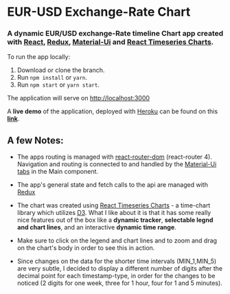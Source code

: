 # EUR-USD Exchange-Rate Chart
### A dynamic **EUR/USD exchange-Rate timeline Chart app** created with [React](https://github.com/facebookincubator/create-react-app), [Redux](https://redux.js.org/), [Material-Ui](http://www.material-ui.com/#/) and [React Timeseries Charts](http://software.es.net/react-timeseries-charts/).

To run the app locally:

1. Download or clone the branch.
2. Run `npm install` or `yarn`.
3. Run `npm start` or `yarn start`. 

The application will serve on  [http://localhost:3000](http://localhost:3000)

A **live demo** of the application, deployed with [Heroku](https://www.heroku.com/) can be found on this [**link**](https://eur-usd-exchange-rate-chart.herokuapp.com).


## A few Notes:
- The apps routing is managed with [react-router-dom](https://reacttraining.com/react-router/web/guides/philosophy) (react-router 4). Navigation and routing is connected to and handled by the [Material-Ui tabs](http://www.material-ui.com/#/components/tabs) in the Main component.

- The app's general state and fetch calls to the api are managed with [Redux](https://redux.js.org/)

- The chart was created using [React Timeseries Charts](http://software.es.net/react-timeseries-charts/) - a time-chart library which utilizes [D3](https://github.com/d3). What I like about it is that it has some really nice features out of the box like a **dynamic tracker**, **selectable legnd and chart lines**, and an interactive **dynamic time range**. 
- Make sure to click on the legend and chart lines and to zoom and drag on the chart's body in order to see this in action.
- Since changes on the data for the shorter time intervals (MIN_1,MIN_5) are very subtle, I decided to display a different number of digits after the decimal point for each timestamp-type, in order for the changes to be noticed (2 digits for one week, three for 1 hour, four for 1 and 5 minutes).  



